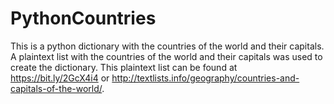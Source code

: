 # PythonCountries
This is a python dictionary with the countries of the world and their capitals.
A plaintext list with the countries of the world and their capitals was used to create the dictionary.
This plaintext list can be found at https://bit.ly/2GcX4i4 or http://textlists.info/geography/countries-and-capitals-of-the-world/.
